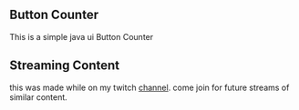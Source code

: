 ## Button Counter
This is a simple java ui Button Counter

## Streaming Content
this was made while on my twitch [channel](https://www.twitch.tv/ginyushijin1905).
come join for future streams of similar content.